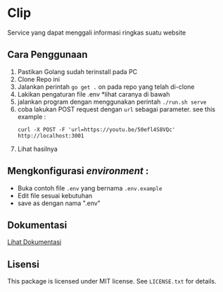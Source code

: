 # Clip

Service yang dapat menggali informasi ringkas suatu website

## Cara Penggunaan ##
1. Pastikan Golang sudah terinstall pada PC
2. Clone Repo ini
3. Jalankan perintah `go get .` on pada repo yang telah di-clone
4. Lakikan pengaturan file .env *lihat caranya di bawah
5. jalankan program dengan menggunakan perintah `./run.sh serve`
6. coba lakukan POST request dengan `url` sebagai parameter. see this example :
   ```
   curl -X POST -F 'url=https://youtu.be/50efl4S8VQc' http://localhost:3001
   ```
7. Lihat hasilnya

## Mengkonfigurasi _environment_ : ##
- Buka contoh file `.env` yang bernama `.env.example`
- Edit file sesuai kebutuhan
- save as dengan nama ".env"

## Dokumentasi ##
[Lihat Dokumentasi](https://github.com/SebangsaHQ/clip/wiki)

## Lisensi ##

This package is licensed under MIT license. See `LICENSE.txt` for details.
